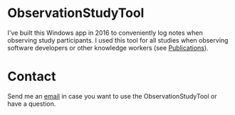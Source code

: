 # ObservationStudyTool
I've built this Windows app in 2016 to conveniently log notes when observing study participants.
I used this tool for all studies when observing software developers or other knowledge workers (see [Publications](https://scholar.google.ch/citations?user=DQ4YBX8AAAAJ&hl=de)).

# Contact
Send me an [email](mailto:ameyer@ifi.uzh.ch) in case you want to use the ObservationStudyTool or have a question.
